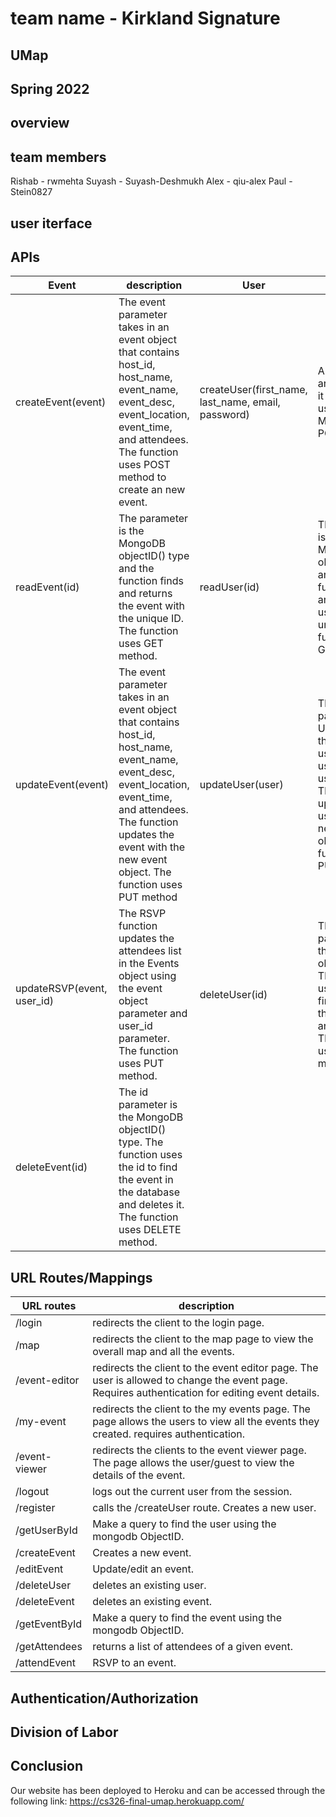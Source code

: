 # team name - Kirkland Signature

## UMap
## Spring 2022
## overview
## team members
Rishab - rwmehta
Suyash - Suyash-Deshmukh
Alex - qiu-alex
Paul - Stein0827
## user iterface
## APIs
| Event                      | description                                                                                                                                                                                                                              | User                                               | description                                                                                                                                                                       |
|----------------------------|------------------------------------------------------------------------------------------------------------------------------------------------------------------------------------------------------------------------------------------|----------------------------------------------------|-----------------------------------------------------------------------------------------------------------------------------------------------------------------------------------|
| createEvent(event)         | The event parameter takes in an event object that contains host_id, host_name, event_name, event_desc, event_location, event_time, and attendees. The function uses POST method to  create an new event.                                 | createUser(first_name, last_name, email, password) | All parameters are strings and it creates a new user on MongoDB  via POST method.                                                                                                 |
| readEvent(id)              | The parameter is the MongoDB objectID() type and the function finds and returns the event with the unique ID. The function uses GET method.                                                                                              | readUser(id)                                       | The parameter is the MongoDB objectID() type and the function finds and returns the user with the unique ID. The function  uses GET method.                                       |
| updateEvent(event)         | The event parameter takes in an event object that contains host_id, host_name, event_name, event_desc, event_location, event_time, and attendees. The function updates the event with the new event object. The function uses PUT method | updateUser(user)                                   | The user parameter is a User object that contains user_name, user_email, and user_password. The function updates the user with the new user object. The function uses PUT method. |
| updateRSVP(event, user_id) | The RSVP function updates the attendees list in the Events object using the event object parameter and user_id parameter. The function uses PUT method.                                                                                  | deleteUser(id)                                     | The id parameter is the MongoDB objectID() type. The function uses the id to find the user in the database and deletes it. The function uses DELETE method.                       |
| deleteEvent(id)            | The id parameter is the MongoDB objectID() type. The function uses the id to find the event in the database and deletes it. The function uses DELETE method.                                                                             |                                                    |                                                                                                                                                                                   |

## URL Routes/Mappings
| URL routes    | description                                                                                                                                       |
|---------------|---------------------------------------------------------------------------------------------------------------------------------------------------|
| /login        | redirects the client to the login page.                                                                                                           |
| /map          | redirects the client to the map page to view the overall map and all the events.                                                                  |
| /event-editor | redirects the client to the event editor page.  The user is allowed to change the event page.  Requires authentication for editing event details. |
| /my-event     | redirects the client to the my events page. The  page allows the users to view all the events they created. requires authentication.              |
| /event-viewer | redirects the clients to the event viewer page. The  page allows the user/guest to view the details of the event.                                 |
| /logout       | logs out the current user from the session.                                                                                                       |
| /register     | calls the /createUser route. Creates a new user.                                                                                                  |
| /getUserById  | Make a query to find the user using the mongodb ObjectID.                                                                                         |
| /createEvent  | Creates a new event.                                                                                                                              |
| /editEvent    | Update/edit an event.                                                                                                                             |
| /deleteUser   | deletes an existing user.                                                                                                                         |
| /deleteEvent  | deletes an existing event.                                                                                                                        |
| /getEventById | Make a query to find the event using the mongodb ObjectID.                                                                                        |
| /getAttendees | returns a list of attendees of a given event.                                                                                                     |
| /attendEvent  | RSVP to an event.                                                                                                                                 |
## Authentication/Authorization
## Division of Labor
## Conclusion

Our website has been deployed to Heroku and can be accessed through the following link:
https://cs326-final-umap.herokuapp.com/